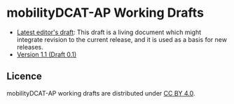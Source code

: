 # mobilityDCAT-AP Working Drafts

- [Latest editor's draft](./latest/): This draft is a living document which might integrate revision to the current release, and it is used as a basis for new releases.
- [Version 1.1 (Draft 0.1)](./1.1-draft-0.1/)

## Licence

mobilityDCAT-AP working drafts are distributed under [CC BY 4.0](https://creativecommons.org/licenses/by/4.0/).
